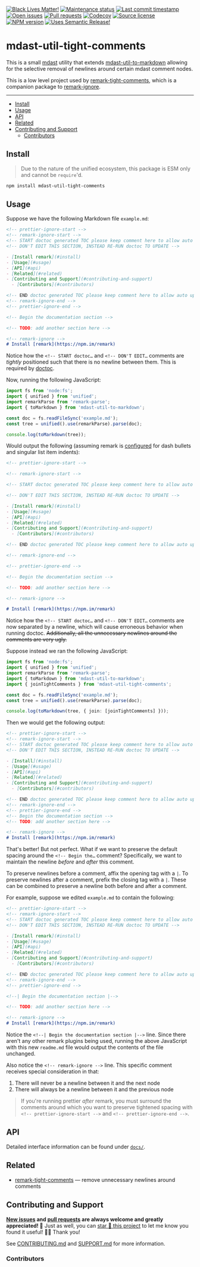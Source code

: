 <!-- prettier-ignore-start -->
<!-- badges-start -->

[![Black Lives Matter!][badge-blm]][link-blm]
[![Maintenance status][badge-maintenance]][link-repo]
[![Last commit timestamp][badge-last-commit]][link-repo]
[![Open issues][badge-issues]][link-issues]
[![Pull requests][badge-pulls]][link-pulls]
[![Codecov][badge-codecov]][link-codecov]
[![Source license][badge-license]][link-license]
[![NPM version][badge-npm]][link-npm]
[![Uses Semantic Release!][badge-semantic-release]][link-semantic-release]

<!-- badges-end -->
<!-- prettier-ignore-end -->

# mdast-util-tight-comments

This is a small [mdast][1] utility that extends [mdast-util-to-markdown][2]
allowing for the selective removal of newlines around certain mdast comment
nodes.

This is a low level project used by [remark-tight-comments][3], which is a
companion package to [remark-ignore][4].

---

<!-- prettier-ignore-start -->
<!-- remark-ignore-start -->
<!-- START doctoc generated TOC please keep comment here to allow auto update -->
<!-- DON'T EDIT THIS SECTION, INSTEAD RE-RUN doctoc TO UPDATE -->

- [Install](#install)
- [Usage](#usage)
- [API](#api)
- [Related](#related)
- [Contributing and Support](#contributing-and-support)
  - [Contributors](#contributors)

<!-- END doctoc generated TOC please keep comment here to allow auto update -->
<!-- remark-ignore-end -->
<!-- prettier-ignore-end -->

## Install

> Due to the nature of the unified ecosystem, this package is ESM only and
> cannot be `require`'d.

```bash
npm install mdast-util-tight-comments
```

## Usage

Suppose we have the following Markdown file `example.md`:

```Markdown
<!-- prettier-ignore-start -->
<!-- remark-ignore-start -->
<!-- START doctoc generated TOC please keep comment here to allow auto update -->
<!-- DON'T EDIT THIS SECTION, INSTEAD RE-RUN doctoc TO UPDATE -->

- [Install remark](#install)
- [Usage](#usage)
- [API](#api)
- [Related](#related)
- [Contributing and Support](#contributing-and-support)
  - [Contributors](#contributors)

<!-- END doctoc generated TOC please keep comment here to allow auto update -->
<!-- remark-ignore-end -->
<!-- prettier-ignore-end -->

<!-- Begin the documentation section -->

<!-- TODO: add another section here -->

<!-- remark-ignore -->
# Install [remark](https://npm.im/remark)
```

Notice how the `<!-- START doctoc…` and `<!-- DON'T EDIT…` comments are
_tightly_ positioned such that there is no newline between them. This is
required by [doctoc][5].

Now, running the following JavaScript:

```typescript
import fs from 'node:fs';
import { unified } from 'unified';
import remarkParse from 'remark-parse';
import { toMarkdown } from 'mdast-util-to-markdown';

const doc = fs.readFileSync('example.md');
const tree = unified().use(remarkParse).parse(doc);

console.log(toMarkdown(tree));
```

Would output the following (assuming remark is [configured][6] for dash bullets
and singular list item indents):

```Markdown
<!-- prettier-ignore-start -->

<!-- remark-ignore-start -->

<!-- START doctoc generated TOC please keep comment here to allow auto update -->

<!-- DON'T EDIT THIS SECTION, INSTEAD RE-RUN doctoc TO UPDATE -->

- [Install remark](#install)
- [Usage](#usage)
- [API](#api)
- [Related](#related)
- [Contributing and Support](#contributing-and-support)
  - [Contributors](#contributors)

<!-- END doctoc generated TOC please keep comment here to allow auto update -->

<!-- remark-ignore-end -->

<!-- prettier-ignore-end -->

<!-- Begin the documentation section -->

<!-- TODO: add another section here -->

<!-- remark-ignore -->

# Install [remark](https://npm.im/remark)
```

Notice how the `<!-- START doctoc…` and `<!-- DON'T EDIT…` comments are now
separated by a newline, which will cause erroneous behavior when running doctoc.
~~Additionally, all the unnecessary newlines around the comments are very
ugly.~~

Suppose instead we ran the following JavaScript:

```typescript
import fs from 'node:fs';
import { unified } from 'unified';
import remarkParse from 'remark-parse';
import { toMarkdown } from 'mdast-util-to-markdown';
import { joinTightComments } from 'mdast-util-tight-comments';

const doc = fs.readFileSync('example.md');
const tree = unified().use(remarkParse).parse(doc);

console.log(toMarkdown(tree, { join: [joinTightComments] }));
```

Then we would get the following output:

```Markdown
<!-- prettier-ignore-start -->
<!-- remark-ignore-start -->
<!-- START doctoc generated TOC please keep comment here to allow auto update -->
<!-- DON'T EDIT THIS SECTION, INSTEAD RE-RUN doctoc TO UPDATE -->

- [Install](#install)
- [Usage](#usage)
- [API](#api)
- [Related](#related)
- [Contributing and Support](#contributing-and-support)
  - [Contributors](#contributors)

<!-- END doctoc generated TOC please keep comment here to allow auto update -->
<!-- remark-ignore-end -->
<!-- prettier-ignore-end -->
<!-- Begin the documentation section -->
<!-- TODO: add another section here -->

<!-- remark-ignore -->
# Install [remark](https://npm.im/remark)
```

That's better! But not perfect. What if we want to preserve the default spacing
around the `<!-- Begin the…` comment? Specifically, we want to maintain the
newline _before_ and _after_ this comment.

To preserve newlines before a comment, affix the opening tag with a `|`. To
preserve newlines after a comment, prefix the closing tag with a `|`. These can
be combined to preserve a newline both before and after a comment.

For example, suppose we edited `example.md` to contain the following:

```Markdown
<!-- prettier-ignore-start -->
<!-- remark-ignore-start -->
<!-- START doctoc generated TOC please keep comment here to allow auto update -->
<!-- DON'T EDIT THIS SECTION, INSTEAD RE-RUN doctoc TO UPDATE -->

- [Install remark](#install)
- [Usage](#usage)
- [API](#api)
- [Related](#related)
- [Contributing and Support](#contributing-and-support)
  - [Contributors](#contributors)

<!-- END doctoc generated TOC please keep comment here to allow auto update -->
<!-- remark-ignore-end -->
<!-- prettier-ignore-end -->

<!--| Begin the documentation section |-->

<!-- TODO: add another section here -->

<!-- remark-ignore -->
# Install [remark](https://npm.im/remark)
```

Notice the `<!--| Begin the documentation section |-->` line. Since there aren't
any other remark plugins being used, running the above JavaScript with this new
`readme.md` file would output the contents of the file unchanged.

Also notice the `<!-- remark-ignore -->` line. This specific comment receives
special consideration in that:

1. There will never be a newline between it and the next node
2. There will always be a newline between it and the previous node

> If you're running prettier _after_ remark, you must surround the comments
> around which you want to preserve tightened spacing with
> `<!-- prettier-ignore-start -->` and `<!-- prettier-ignore-end -->`.

## API

Detailed interface information can be found under [`docs/`][docs].

## Related

- [remark-tight-comments][7] — remove unnecessary newlines around comments

## Contributing and Support

**[New issues][choose-new-issue] and [pull requests][pr-compare] are always
welcome and greatly appreciated! 🤩** Just as well, you can [star 🌟 this
project][link-repo] to let me know you found it useful! ✊🏿 Thank you!

See [CONTRIBUTING.md][contributing] and [SUPPORT.md][support] for more
information.

### Contributors

<!-- TODO: all-contributors here -->

[badge-blm]: https://xunn.at/badge-blm 'Join the movement!'
[badge-codecov]:
  https://codecov.io/gh/Xunnamius/unified-utils/branch/main/graph/badge.svg?token=HWRIOBAAPW
  'Is this package well-tested?'
[badge-issues]:
  https://img.shields.io/github/issues/Xunnamius/unified-utils
  'Open issues'
[badge-last-commit]:
  https://img.shields.io/github/last-commit/xunnamius/unified-utils
  'Latest commit timestamp'
[badge-license]:
  https://img.shields.io/npm/l/mdast-util-tight-comments
  "This package's source license"
[badge-maintenance]:
  https://img.shields.io/maintenance/active/2022
  'Is this package maintained?'
[badge-npm]:
  https://api.ergodark.com/badges/npm-pkg-version/mdast-util-tight-comments
  'Install this package using npm or yarn!'
[badge-pulls]:
  https://img.shields.io/github/issues-pr/xunnamius/unified-utils
  'Open pull requests'
[badge-semantic-release]:
  https://img.shields.io/badge/%20%20%F0%9F%93%A6%F0%9F%9A%80-semantic--release-e10079.svg
  'This repo practices continuous integration and deployment!'
[choose-new-issue]: https://github.com/xunnamius/unified-utils/issues/new/choose
[contributing]: /CONTRIBUTING.md
[docs]: docs
[link-blm]: https://xunn.at/donate-blm
[link-codecov]: https://codecov.io/gh/Xunnamius/unified-utils
[link-issues]: https://github.com/Xunnamius/unified-utils/issues?q=
[link-license]:
  https://github.com/Xunnamius/unified-utils/blob/main/packages/mdast-util-tight-comments/LICENSE
[link-npm]: https://www.npmjs.com/package/mdast-util-tight-comments
[link-pulls]: https://github.com/xunnamius/unified-utils/pulls
[link-repo]:
  https://github.com/xunnamius/unified-utils/blob/main/packages/mdast-util-tight-comments
[link-semantic-release]: https://github.com/semantic-release/semantic-release
[pr-compare]: https://github.com/xunnamius/unified-utils/compare
[support]: /.github/SUPPORT.md
[1]: https://github.com/thlorenz/doctoc
[2]: https://github.com/syntax-tree/mdast-util-to-markdown
[3]:
  https://github.com/xunnamius/unified-utils/blob/main/packages/remark-tight-comments
[4]: https://github.com/xunnamius/unified-utils/blob/main/packages/remark-ignore
[5]: https://github.com/thlorenz/doctoc#update-existing-doctoc-tocs-effortlessly
[6]: /.remarkrc.mjs
[7]: /packages/remark-tight-comments
